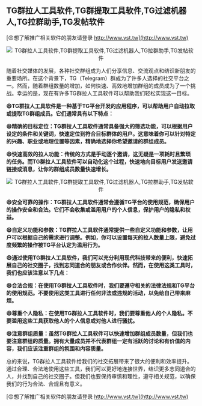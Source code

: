 ## **TG群拉人工具软件,TG群提取工具软件,TG过滤机器人,TG拉群助手,TG发帖软件**

[😍想了解推广相关软件的朋友请登录 http://www.vst.tw](http://www.vst.tw)

 <center><img src="https://vst.tw/MP4/tuiguang/png/1.png" alt="TG群拉人工具软件,TG群提取工具软件,TG过滤机器人,TG拉群助手,TG发帖软件"></center>

随着社交媒体的发展，各种社交群组成为人们分享信息、交流观点和结识新朋友的重要场所。在这个背景下，TG（Telegram）群成为了许多人选择的社交平台之一。然而，随着群组数量的增加，如何快速、高效地增加群组的成员成为了一个挑战。幸运的是，现在有许多TG群拉人工具软件可以帮助我们轻松实现这一目标。

**😄TG群拉人工具软件是一种基于TG平台开发的应用程序，可以帮助用户自动拉取或提取TG群组成员。它们通常具有以下特点：**

**😄精确的目标定位：TG群拉人工具软件通常具备强大的筛选功能，可以根据用户设定的条件和关键词，快速定位到符合目标群体的用户。这意味着你可以针对特定的兴趣、职业或地理位置等因素，精确地选择你希望邀请的群组成员。**

**😄快速高效的拉人功能：传统的方式是手动逐个邀请，这无疑是一项耗时且繁琐的任务。而TG群拉人工具软件可以自动化这个过程，快速地向目标用户发送邀请链接或消息，让你的群组成员数量快速增长。**

 <center><img src="https://vst.tw/MP4/tuiguang/png/6.png" alt="TG群拉人工具软件,TG群提取工具软件,TG过滤机器人,TG拉群助手,TG发帖软件"></center>

**😄安全可靠的操作：TG群拉人工具软件通常会遵循TG平台的使用规范，确保用户的操作安全和合法。它们不会收集或滥用用户的个人信息，保护用户的隐私和权益。**

**😄自定义功能和参数：TG群拉人工具软件通常提供一些自定义功能和参数，让用户可以根据自己的需求进行调整。例如，你可以设置每天的拉人数量上限，避免过度频繁的操作被TG平台认定为滥用行为。**

**😄通过使用TG群拉人工具软件，我们可以充分利用现代科技带来的便利，快速拓展自己的社交圈子，找到志同道合的朋友或合作伙伴。然而，在使用这类工具时，我们也应该注意以下几点：**

**😄合法合规：在使用TG群拉人工具软件时，我们要遵守相关的法律法规和TG平台的使用规范。不要使用这类工具进行任何非法或违规的活动，以免给自己带来麻烦。**

**😄尊重个人隐私：在使用TG群拉人工具软件时，我们要尊重他人的个人隐私。不要滥用这些工具获取他人的个人信息或对他人进行骚扰。**

**😄注意群组质量：虽然TG群拉人工具软件可以快速增加群组成员数量，但我们也要注意群组的质量。拥有大量成员并不代表群组一定有活跃的讨论和有价值的内容，我们应该注重群组的氛围和内容质量。**

总的来说，TG群拉人工具软件给我们的社交拓展带来了很大的便利和效率提升。通过合理、合法地使用这些工具，我们可以更好地连接世界，结识更多志同道合的人，并找到自己的社交圈子。但我们也要保持审慎和理性，遵守相关规范，以确保我们的行为合法、合规且有意义。

[😍想了解推广相关软件的朋友请登录 http://www.vst.tw](http://www.vst.tw)



